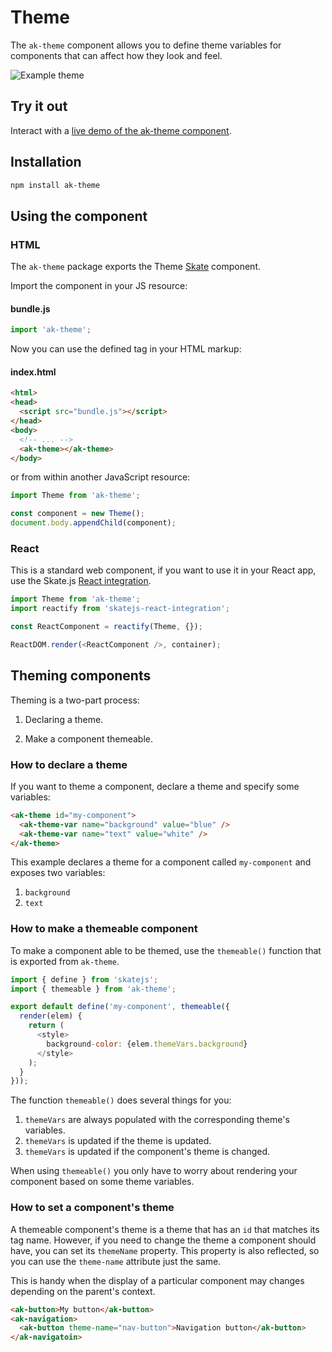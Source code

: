 # Theme

The `ak-theme` component allows you to define theme variables for components that can affect how they look and feel.

![Example theme](https://bytebucket.org/atlassian/atlaskit/raw/master/packages/ak-theme/docs/theme.png)

## Try it out

Interact with a [live demo of the ak-theme component](https://aui-cdn.atlassian.com/atlaskit/stories/ak-theme/@VERSION@/).

## Installation

```sh
npm install ak-theme
```

## Using the component

### HTML

The `ak-theme` package exports the Theme [Skate](https://github.com/skatejs/skatejs) component.

Import the component in your JS resource:

#### bundle.js

```javascript
import 'ak-theme';
```

Now you can use the defined tag in your HTML markup:

#### index.html

```html
<html>
<head>
  <script src="bundle.js"></script>
</head>
<body>
  <!-- ... -->
  <ak-theme></ak-theme>
</body>
```

or from within another JavaScript resource:

```js
import Theme from 'ak-theme';

const component = new Theme();
document.body.appendChild(component);
```

### React

This is a standard web component, if you want to use it in your React app, use the Skate.js [React integration](https://github.com/webcomponents/react-integration).

```js
import Theme from 'ak-theme';
import reactify from 'skatejs-react-integration';

const ReactComponent = reactify(Theme, {});

ReactDOM.render(<ReactComponent />, container);
```

## Theming components

Theming is a two-part process: 

1.  Declaring a theme.

2.  Make a component themeable.

### How to declare a theme

If you want to theme a component, declare a theme and specify some variables:

```html
<ak-theme id="my-component">
  <ak-theme-var name="background" value="blue" />
  <ak-theme-var name="text" value="white" />
</ak-theme>
```

This example declares a theme for a component called `my-component` and exposes two variables:

1. `background`
2. `text`

### How to make a themeable component

To make a component able to be themed, use the `themeable()` function that is exported from `ak-theme`.

```js
import { define } from 'skatejs';
import { themeable } from 'ak-theme';

export default define('my-component', themeable({
  render(elem) {
    return (
      <style>
        background-color: {elem.themeVars.background}
      </style>
    );
  }
}));
```

The function `themeable()` does several things for you:

1. `themeVars` are always populated with the corresponding theme's variables.
2. `themeVars` is updated if the theme is updated.
3. `themeVars` is updated if the component's theme is changed.

When using `themeable()` you only have to worry about rendering your component based on some theme variables.

### How to set a component's theme

A themeable component's theme is a theme that has an `id` that matches its tag name. However, if you need to change the theme a component should have, you can set its `themeName` property. This property is also reflected, so you can use the `theme-name` attribute just the same.

This is handy when the display of a particular component may changes depending on the parent's context.

```html
<ak-button>My button</ak-button>
<ak-navigation>
  <ak-button theme-name="nav-button">Navigation button</ak-button>
</ak-navigatoin>
```
